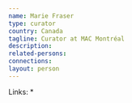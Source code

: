 ```yaml
---
name: Marie Fraser
type: curator
country: Canada
tagline: Curator at MAC Montréal
description:
related-persons:
connections:
layout: person
---
```


Links:
*
